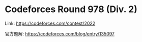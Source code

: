 # Codeforces Round 978 (Div. 2)

Link: <https://codeforces.com/contest/2022>

官方题解: <https://codeforces.com/blog/entry/135097>
